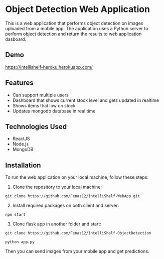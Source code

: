 # Object Detection Web Application

This is a web application that performs object detection on images uploaded from a mobile app. The application uses a Python server to perform object detection and return the results to web application dasboard.

## Demo

https://intellishelf-heroku.herokuapp.com/

## Features

- Can support multiple users
- Dashboard that shows current stock level and gets updated in realtime
- Shows items that low on stock
- Updates mongodb database in real time

## Technologies Used

- ReactJS
- Node.js
- MongoDB


## Installation

To run the web application on your local machine, follow these steps:

1. Clone the repository to your local machine:

```git clone https://github.com/Fenaz12/IntelliShelf-WebApp.git```

2. Install required packages on both client and server:

```npm start```

3. Clone flask app in another folder and start:

```git clone https://github.com/Fenaz12/IntelliShelf-ObjectDetection```

```python app.py```

Then you can send images from your mobile app and get predictions.
